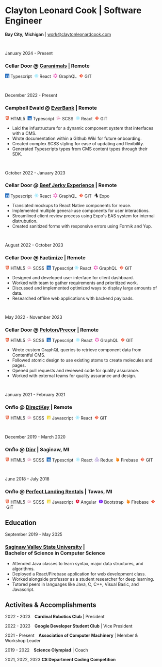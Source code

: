 <!-- ? Uncomment for printing
<style>
    h1,
    h3,
    h4,
    h5,
    h6,
    p,
    li,
    ol {
        margin-top: 0.25rem;
        margin-bottom: 0.25rem;
    }

    .qr-codes {
        display: grid;
        grid-template-columns: 1fr 1fr 1fr;
    }
</style>
-->

<style>
    @media print {
        .pagebreak {
            clear: both;
            page-break-after: always;
        }
    }
</style>

# Clayton Leonard Cook | Software Engineer

**Bay City, Michigan** | [work@claytonleonardcook.com](mailto:work@claytonleonardcook.com)

<br/>


January&nbsp;2024 - Present

### **Cellar&nbsp;Door @ [Garanimals](https://www.garanimals.com/)** | Remote

<img style="height: 1em;" src="public/readme/typescript.svg" />&nbsp;Typescript&nbsp;
<img style="height: 1em;" src="public/readme/react.svg" />&nbsp;React&nbsp;
<img style="height: 1em;" src="public/readme/graphql.svg" />&nbsp;GraphQL&nbsp;
<img style="height: 1em;" src="public/readme/git.svg" />&nbsp;GIT&nbsp;

<!--

<ul>
    <li>Translated mockups to React Native components for reuse.</li>
    <li>Implemented multiple general-use components for user interactions.</li>
    <li>Streamlined client review process using Expo's EAS system for internal distrubution.</li>
    <li>Created sanitized forms with responsive errors using Formik and Yup.</li>
</ul>

-->

<br/>

December&nbsp;2022 - Present

### **Campbell&nbsp;Ewald @ [EverBank](https://www.everbank.com)** | Remote

<img style="height: 1em;" src="public/readme/html5.svg" />&nbsp;HTML5&nbsp;
<img style="height: 1em;" src="public/readme/typescript.svg" />&nbsp;Typescript&nbsp;
<img style="height: 1em;" src="public/readme/sass.svg" />&nbsp;SCSS&nbsp;
<img style="height: 1em;" src="public/readme/react.svg" />&nbsp;React&nbsp;
<img style="height: 1em;" src="public/readme/git.svg" />&nbsp;GIT&nbsp;

<ul>
    <li>Laid the infustructure for a dynamic component system that interfaces with a CMS.</li>
    <li>Wrote documentation within a Github Wiki for future onboarding.</li>
    <li>Created complex SCSS styling for ease of updating and flexibility.</li>
    <li>Generated Typescripts types from CMS content types through their SDK.</li>
</ul>

<br/>

October&nbsp;2022 - January&nbsp;2023

### **Cellar&nbsp;Door @ [Beef Jerky Experience](https://beefjerkyx.com)** | Remote

<img style="height: 1em;" src="public/readme/typescript.svg" />&nbsp;Typescript&nbsp;
<img style="height: 1em;" src="public/readme/react.svg" />&nbsp;React&nbsp;
<img style="height: 1em;" src="public/readme/graphql.svg" />&nbsp;GraphQL&nbsp;
<img style="height: 1em;" src="public/readme/git.svg" />&nbsp;GIT&nbsp;
<img style="height: 1em;" src="public/readme/expo.svg" />&nbsp;Expo&nbsp;

<ul>
    <li>Translated mockups to React Native components for reuse.</li>
    <li>Implemented multiple general-use components for user interactions.</li>
    <li>Streamlined client review process using Expo's EAS system for internal distrubution.</li>
    <li>Created sanitized forms with responsive errors using Formik and Yup.</li>
</ul>

<br/>

August&nbsp;2022 - October&nbsp;2023

### **Cellar&nbsp;Door @ [Factimize](https://www.factimize.com)** | Remote

<img style="height: 1em;" src="public/readme/html5.svg" />&nbsp;HTML5&nbsp;
<img style="height: 1em;" src="public/readme/sass.svg" />&nbsp;SCSS&nbsp;
<img style="height: 1em;" src="public/readme/typescript.svg" />&nbsp;Typescript
<img style="height: 1em;" src="public/readme/react.svg" />&nbsp;React&nbsp;
<img style="height: 1em;" src="public/readme/graphql.svg" />&nbsp;GraphQL&nbsp;
<img style="height: 1em;" src="public/readme/git.svg" />&nbsp;GIT&nbsp;

<ul>
    <li>Designed and developed user interface for client dashboard.</li>
    <li>Worked with team to gather requirements and prioritized work.</li>
    <li>Discussed and implemented optimized ways to display large amounts of data.</li>
    <li>Researched offline web applications with backend payloads.</li>
</ul>

<br/>

May&nbsp;2022 - November&nbsp;2023

### **Cellar&nbsp;Door @ [Peloton](https://www.onepeloton.com)/[Precor](https://www.precor.com)** | Remote

<img style="height: 1em;" src="public/readme/html5.svg" />&nbsp;HTML5&nbsp;
<img style="height: 1em;" src="public/readme/sass.svg" />&nbsp;SCSS&nbsp;
<img style="height: 1em;" src="public/readme/typescript.svg" />&nbsp;Typescript&nbsp;
<img style="height: 1em;" src="public/readme/react.svg" />&nbsp;React&nbsp;
<img style="height: 1em;" src="public/readme/graphql.svg" />&nbsp;GraphQL&nbsp;
<img style="height: 1em;" src="public/readme/git.svg" />&nbsp;GIT&nbsp;

<ul>
    <li>Wrote custom GraphQL queries to retrieve component data from Contentful CMS.</li>
    <li>Followed atomic design to use existing atoms to create molecules and pages.</li>
    <li>Opened pull requests and reviewed code for quality assurance.</li>
    <li>Worked with external teams for quality assurance and design.</li>
</ul>

<br class="pagebreak"/>

January&nbsp;2021 - February&nbsp;2021

### **Onflo @ [DirectKey](https://direct-key.vercel.app)** | Remote

<img style="height: 1em;" src="public/readme/html5.svg" />&nbsp;HTML5&nbsp;
<img style="height: 1em;" src="public/readme/sass.svg" />&nbsp;SCSS&nbsp;
<img style="height: 1em;" src="public/readme/javascript.svg" />&nbsp;Javascript&nbsp;
<img style="height: 1em;" src="public/readme/react.svg" />&nbsp;React&nbsp;
<img style="height: 1em;" src="public/readme/git.svg" />&nbsp;GIT&nbsp;

<!--

<ul>
    <li>Migrated media assets and content from existing site over to React project.</li>
    <li>Groomed JIRA tickets with dev team and code reviewed PRs on GitHub.</li>
    <li>Worked in branches to organize and merge new features deployed in production.</li>
    <li>Followed design mocks to develop email blast sent to thousands of customers.</li>
</ul>

-->

<br/>

December&nbsp;2019 - March&nbsp;2020

### **Onflo @ [Dinr](https://github.com/jadeallencook/dinr)** | Saginaw,&nbsp;MI

<img style="height: 1em;" src="public/readme/html5.svg" />&nbsp;HTML5&nbsp;
<img style="height: 1em;" src="public/readme/sass.svg" />&nbsp;SCSS&nbsp;
<img style="height: 1em;" src="public/readme/typescript.svg" />&nbsp;Typescript&nbsp;
<img style="height: 1em;" src="public/readme/react.svg" />&nbsp;React&nbsp;
<img style="height: 1em;" src="public/readme/redux.svg" />&nbsp;Redux&nbsp;
<img style="height: 1em;" src="public/readme/firebase.svg" />&nbsp;Firebase&nbsp;
<img style="height: 1em;" src="public/readme/git.svg" />&nbsp;GIT&nbsp;

<!--

<ul>
    <li>Wrote helper functions with Jest unit tests to format data used on frontend.</li>
    <li>Configured React router to handle URL parameters used for application logic.</li>
    <li>Refactored components and located/migrated shared component logic.</li>
    <li>Worked with the frontend development team using Github to manage codebase.</li>
</ul>

-->

<br/>

June&nbsp;2018 - July&nbsp;2018

### **Onflo @ [Perfect Landing Rentals](https://perfectlandingrentals.com)** | Tawas,&nbsp;MI

<img style="height: 1em;" src="public/readme/html5.svg" />&nbsp;HTML5&nbsp;
<img style="height: 1em;" src="public/readme/sass.svg" />&nbsp;SCSS&nbsp;
<img style="height: 1em;" src="public/readme/javascript.svg" />&nbsp;Javascript&nbsp;
<img style="height: 1em;" src="public/readme/angular.svg" />&nbsp;Angular&nbsp;
<img style="height: 1em;" src="public/readme/bootstrap.svg" />&nbsp;Bootstrap&nbsp;
<img style="height: 1em;" src="public/readme/firebase.svg" />&nbsp;Firebase&nbsp;
<img style="height: 1em;" src="public/readme/git.svg" />&nbsp;GIT&nbsp;

<!--

<ul>
    <li>Collaborated with frontend team to develop CRUD dashboard for use by client.</li>
    <li>Helped integrate Firebase (a realtime database) into dashboard to handle client data.</li>
    <li>Developed a login page using Firebase Auth to authenticate and signup users.</li>
    <li>Wrote Firebase rules to validate and sanitize user inputs being sent in API requests.</li>
</ul>

-->

## Education

September&nbsp;2019 - May 2025

### **[Saginaw Valley State University](https://www.svsu.edu)** | Bachelor&nbsp;of&nbsp;Science&nbsp;in&nbsp;Computer Science

<ul>
    <li>Attended Java classes to learn syntax, major data structures, and algorithms.</li>
    <li>Deployed a React/Firebase application for web development class.</li>
    <li>Worked alongside professor as a student researcher for deep learning.</li>
    <li>Tutored peers in languages like Java, C, C++, Visual Basic, and Javascript.</li>
</ul>

## Activites&nbsp;&amp;&nbsp;Accomplishments

2022 - 2023&emsp;**Cardinal&nbsp;Robotics&nbsp;Club** | President

2022 - 2023&emsp;**Google&nbsp;Developer&nbsp;Student&nbsp;Club** | Vice&nbsp;President

2021 - Present&emsp;**Association&nbsp;of&nbsp;Computer&nbsp;Machinery** | Member & Workshop Leader

2019 - 2022&emsp;**Science&nbsp;Olympiad** | Coach

2021, 2022, 2023 **CS&nbsp;Department&nbsp;Coding&nbsp;Competition**

<!--

</br>

<p class="qr-codes" align="center">
    <img src="public/readme/websiteqrcode.svg" /><img src="public/readme/linkedinqrcode.svg" /><img src="public/readme/githubqrcode.svg" />
</p>

-->
